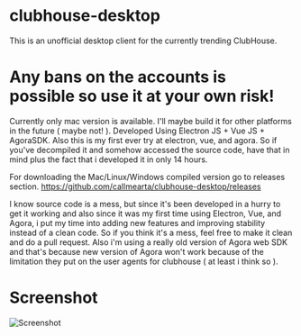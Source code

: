 # clubhouse-desktop

This is an unofficial desktop client for the currently trending ClubHouse.

# Any bans on the accounts is possible so use it at your own risk!

Currently only mac version is available. I'll maybe build it for other platforms in the future ( maybe not! ).
Developed Using Electron JS + Vue JS + AgoraSDK.
Also this is my first ever try at electron, vue, and agora. So if you've decompiled it and somehow accessed the source code, have that in mind plus the fact that i developed it in only 14 hours.

For downloading the Mac/Linux/Windows compiled version go to releases section.
https://github.com/callmearta/clubhouse-desktop/releases

I know source code is a mess, but since it's been developed in a hurry to get it working and also since it was my first time using Electron, Vue, and Agora, i put my time into adding new features and improving stability instead of a clean code. So if you think it's a mess, feel free to make it clean and do a pull request.
Also i'm using a really old version of Agora web SDK and that's because new version of Agora won't work because of the limitation they put on the user agents for clubhouse ( at least i think so ).


# Screenshot

![Screenshot](https://github.com/callmearta/clubhouse-desktop/blob/main/Screen%20Shot%202021-03-14%20at%2018.01.56.png?raw=true)
